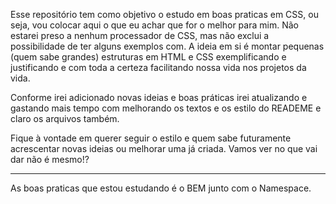 Esse repositório tem como objetivo o estudo em boas praticas em CSS, ou seja, vou colocar aqui o que eu achar que for o melhor para mim. Não estarei preso a nenhum processador de CSS, mas não exclui a possibilidade de ter alguns exemplos com. A ideia em si é montar pequenas (quem sabe grandes) estruturas em HTML e CSS exemplificando e justificando e com toda a certeza facilitando nossa vida nos projetos da vida.

Conforme irei adicionado novas ideias e boas práticas irei atualizando e gastando mais tempo com melhorando os textos e os estilo do READEME e claro os arquivos também.

Fique à vontade em querer seguir o estilo e quem sabe futuramente acrescentar novas ideias ou melhorar uma já criada.
Vamos ver no que vai dar não é mesmo!?

---

As boas praticas que estou estudando é o BEM junto com o Namespace.
